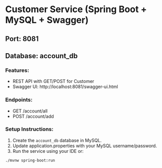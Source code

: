 # Customer Service (Spring Boot + MySQL + Swagger)

## Port: 8081
## Database: account_db

### Features:
- REST API with GET/POST for Customer
- Swagger UI: http://localhost:8081/swagger-ui.html

### Endpoints:
- GET /account/all
- POST /account/add

### Setup Instructions:
1. Create the `account_db` database in MySQL.
2. Update application.properties with your MySQL username/password.
3. Run the service using your IDE or:
```
./mvnw spring-boot:run
```